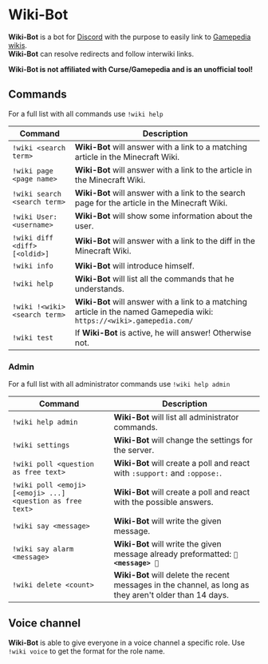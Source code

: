 # Wiki-Bot
**Wiki-Bot** is a bot for [Discord](https://discordapp.com/) with the purpose to easily link to [Gamepedia wikis](https://gamepedia.com/).<br>**Wiki-Bot** can resolve redirects and follow interwiki links.

**Wiki-Bot is not affiliated with Curse/Gamepedia and is an unofficial tool!**

## Commands
For a full list with all commands use `!wiki help`

| Command | Description |
| --- | --- |
| `!wiki <search term>` | **Wiki-Bot** will answer with a link to a matching article in the Minecraft Wiki. |
| `!wiki page <page name>` | **Wiki-Bot** will answer with a link to the article in the Minecraft Wiki. |
| `!wiki search <search term>` | **Wiki-Bot** will answer with a link to the search page for the article in the Minecraft Wiki. |
| `!wiki User:<username>` | **Wiki-Bot** will show some information about the user. |
| `!wiki diff <diff> [<oldid>]` | **Wiki-Bot** will answer with a link to the diff in the Minecraft Wiki. |
| `!wiki info` | **Wiki-Bot** will introduce himself. |
| `!wiki help` | **Wiki-Bot** will list all the commands that he understands. |
| `!wiki !<wiki> <search term>` | **Wiki-Bot** will answer with a link to a matching article in the named Gamepedia wiki: `https://<wiki>.gamepedia.com/` |
| `!wiki test` | If **Wiki-Bot** is active, he will answer! Otherwise not. |

### Admin
For a full list with all administrator commands use `!wiki help admin`

| Command | Description |
| --- | --- |
| `!wiki help admin` | **Wiki-Bot** will list all administrator commands. |
| `!wiki settings` | **Wiki-Bot** will change the settings for the server. |
| `!wiki poll <question as free text>` | **Wiki-Bot** will create a poll and react with `:support:` and `:oppose:`. |
| `!wiki poll <emoji> [<emoji> ...] <question as free text>` | **Wiki-Bot** will create a poll and react with the possible answers. |
| `!wiki say <message>` | **Wiki-Bot** will write the given message. |
| `!wiki say alarm <message>` | **Wiki-Bot** will write the given message already preformatted: **`🚨 <message> 🚨`** |
| `!wiki delete <count>` | **Wiki-Bot** will delete the recent messages in the channel, as long as they aren't older than 14 days. |

## Voice channel
**Wiki-Bot** is able to give everyone in a voice channel a specific role. Use `!wiki voice` to get the format for the role name.
